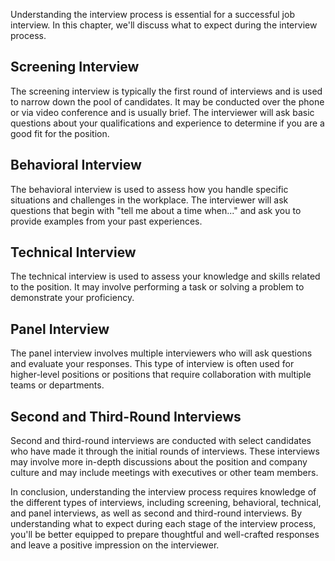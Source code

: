 
Understanding the interview process is essential for a successful job interview. In this chapter, we'll discuss what to expect during the interview process.

Screening Interview
-------------------

The screening interview is typically the first round of interviews and is used to narrow down the pool of candidates. It may be conducted over the phone or via video conference and is usually brief. The interviewer will ask basic questions about your qualifications and experience to determine if you are a good fit for the position.

Behavioral Interview
--------------------

The behavioral interview is used to assess how you handle specific situations and challenges in the workplace. The interviewer will ask questions that begin with "tell me about a time when..." and ask you to provide examples from your past experiences.

Technical Interview
-------------------

The technical interview is used to assess your knowledge and skills related to the position. It may involve performing a task or solving a problem to demonstrate your proficiency.

Panel Interview
---------------

The panel interview involves multiple interviewers who will ask questions and evaluate your responses. This type of interview is often used for higher-level positions or positions that require collaboration with multiple teams or departments.

Second and Third-Round Interviews
---------------------------------

Second and third-round interviews are conducted with select candidates who have made it through the initial rounds of interviews. These interviews may involve more in-depth discussions about the position and company culture and may include meetings with executives or other team members.

In conclusion, understanding the interview process requires knowledge of the different types of interviews, including screening, behavioral, technical, and panel interviews, as well as second and third-round interviews. By understanding what to expect during each stage of the interview process, you'll be better equipped to prepare thoughtful and well-crafted responses and leave a positive impression on the interviewer.

